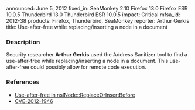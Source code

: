 announced: June 5, 2012
fixed_in: SeaMonkey 2.10
          Firefox 13.0
          Firefox ESR 10.0.5
          Thunderbird 13.0
          Thunderbird ESR 10.0.5
impact: Critical
mfsa_id: 2012-38
products: Firefox, Thunderbird, SeaMonkey
reporter: Arthur Gerkis
title: Use-after-free while replacing/inserting a node in a document

<h3>Description</h3>

<p>Security researcher <strong>Arthur Gerkis</strong> used the Address Sanitizer
tool to find a use-after-free while replacing/inserting a node in a document.
This use-after-free could possibly allow for remote code execution.
</p>


<h3>References</h3>

<ul>
  <li><a href="https://bugzilla.mozilla.org/show_bug.cgi?id=750109">
      Use-after-free in nsINode::ReplaceOrInsertBefore</a></li>
  <li><a href="http://cve.mitre.org/cgi-bin/cvename.cgi?name=CVE-2012-1946" class="ex-ref">CVE-2012-1946</a></li>
</ul>



